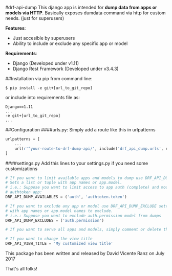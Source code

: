 #drf-api-dump
This django app is intended for **dump data from apps or models via HTTP**.
Basically exposes dumdata command via http for custom needs. (just for superusers)

**Features**:
- Just accesible by superusers
- Ability to include or exclude any specific app or model

**Requirements**:
- Django (Developed under v1.11)
- Django Rest Framework (Developed under v3.4.3) 

##Installation
via pip from command line:
```shell
$ pip install -e git+[url_to_git_repo]
```
or include into requirements file as:
```
Django==1.11
...
-e git+[url_to_git_repo]
...
```

##Configuration
####urls.py:
Simply add a route like this in urlpatterns
```python
urlpatterns = [
    ...
    url(r'^your-route-to-drf-dump-api/', include('drf_api_dump.urls', namespace='drf-api-dump'))
]
```
####settings.py
Add this lines to your settings.py if you need some customizations
```python
# If you want to limit available apps and models to dump use DRF_API_DUMP_AVAILABLE
# Sets a list or tuple with app names or app.model.
# i.e.: Suppose you want to limit access to app auth (complete) and model token from
# authtoken app:
DRF_API_DUMP_AVAILABLES = ('auth', 'authtoken.token') 

# If you want to exclude any app or model use DRF_API_DUMP_EXCLUDE setting a list or tuple
# with app names or app.model names to exclude.
# i.e.: Suppose you want to exclude auth.permission model from dumps
DRF_API_DUMP_EXCLUDES = ('auth.permission')

# If you want to serve all apps and models, simply comment or delete those lines.

# If you want to change the view title
DRF_API_VIEW_TITLE = 'My customized view title'
```

This package has been written and released by David Vicente Ranz on July 2017

That's all folks!